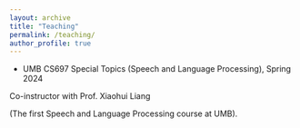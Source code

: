 ```yaml
---
layout: archive
title: "Teaching"
permalink: /teaching/
author_profile: true
---
```


- UMB CS697 Special Topics (Speech and Language Processing), Spring 2024

Co-instructor with Prof. Xiaohui Liang

(The first Speech and Language Processing course at UMB).